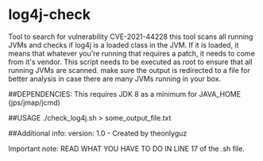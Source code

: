 # log4j-check

Tool to search for vulnerability CVE-2021-44228
this tool scans all running JVMs and checks if log4j is a loaded class in
the JVM.  If it is loaded, it means that whatever you're running that requires
a patch, it needs to come from it's vendor.
This script needs to be executed as root to ensure that all running JVMs are scanned.
make sure the output is redirected to a file for better analysis
in case there are many JVMs running in your box.

##DEPENDENCIES: 
This requires JDK 8 as a minimum for JAVA_HOME (jps/jmap/jcmd)

##USAGE 
./check_log4j.sh > some_output_file.txt

##Additional info:
version: 1.0 - Created by theonlyguz


Important note: READ WHAT YOU HAVE TO DO IN LINE 17 of the .sh file.

